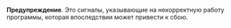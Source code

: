 **Предупреждение**. Это сигналы, указывающие на некорректную работу программы, которая впоследствии может привести к сбою.